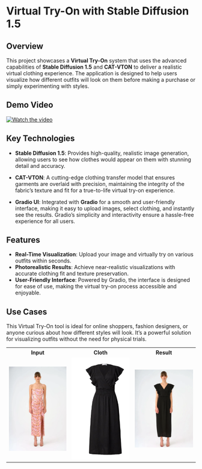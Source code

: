 # Virtual Try-On with Stable Diffusion 1.5

## Overview

This project showcases a **Virtual Try-On** system that uses the advanced capabilities of **Stable Diffusion 1.5** and **CAT-VTON** to deliver a realistic virtual clothing experience. The application is designed to help users visualize how different outfits will look on them before making a purchase or simply experimenting with styles.
## Demo Video

[![Watch the video](https://img.icons8.com/ios-filled/50/000000/video-playlist.png)](https://github.com/user-attachments/assets/b7cf9690-8928-4ee2-8969-dc3753dd5b6e)

## Key Technologies

- **Stable Diffusion 1.5**: Provides high-quality, realistic image generation, allowing users to see how clothes would appear on them with stunning detail and accuracy.
- **CAT-VTON**: A cutting-edge clothing transfer model that ensures garments are overlaid with precision, maintaining the integrity of the fabric’s texture and fit for a true-to-life virtual try-on experience.

- **Gradio UI**: Integrated with **Gradio** for a smooth and user-friendly interface, making it easy to upload images, select clothing, and instantly see the results. Gradio’s simplicity and interactivity ensure a hassle-free experience for all users.

## Features

- **Real-Time Visualization**: Upload your image and virtually try on various outfits within seconds.
- **Photorealistic Results**: Achieve near-realistic visualizations with accurate clothing fit and texture preservation.
- **User-Friendly Interface**: Powered by Gradio, the interface is designed for ease of use, making the virtual try-on process accessible and enjoyable.

## Use Cases

This Virtual Try-On tool is ideal for online shoppers, fashion designers, or anyone curious about how different styles will look. It’s a powerful solution for visualizing outfits without the need for physical trials.

<table>
  <tr>
    <th>Input</th>
    <th>Cloth</th>
    <th>Result</th>
  </tr>
  <tr>
    <td><img src="./woman.png" width="200"></td>
    <td><img src="./cloth overall.png" width="200"></td>
    <td><img src="./result.png" width="200"></td>
  </tr>
</table>
